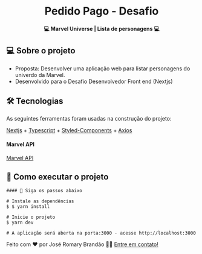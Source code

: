 </p>
<h1 align="center">
   Pedido Pago - Desafio
</h1>

<h4 align="center"> 
	💻  Marvel Universe | Lista de personagens 💻
</h4>


</p>

## 💻 Sobre o projeto

 - Proposta: Desenvolver uma aplicação web para listar personagens do univerdo da Marvel.
 - Desenvolvido para o Desafio Desenvolvedor Front end (Nextjs)
 


## 🛠 Tecnologias

As seguintes ferramentas foram usadas na construção do projeto:

 [Nextjs](https://nextjs.org/) + [Typescript](https://www.typescriptlang.org/) + [Styled-Components](https://styled-components.com/) + [Axios](https://axios-http.com/docs/intro)
 
#### **Marvel API**
[Marvel API](https://developer.marvel.com/)
  
## 🚀 Como executar o projeto


```
#### 🧭 Siga os passos abaixo

# Instale as dependências
$ $ yarn install

# Inicie o projeto
$ yarn dev

# A aplicação será aberta na porta:3000 - acesse http://localhost:3000
```


Feito com ❤️ por José Romary Brandão 👋🏽 [Entre em contato!](https://www.linkedin.com/in/jos%C3%A9-romary-brand%C3%A3o/)
